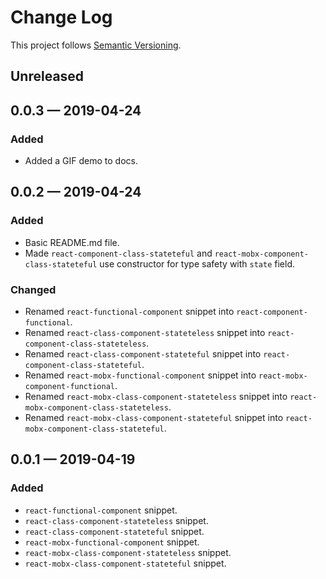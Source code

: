 # Change Log

This project follows [Semantic Versioning](https://semver.org/spec/v2.0.0.html).

## Unreleased

## 0.0.3 — 2019-04-24

### Added

- Added a GIF demo to docs.

## 0.0.2 — 2019-04-24

### Added

- Basic README.md file.
- Made `react-component-class-stateteful` and `react-mobx-component-class-stateteful` use constructor for type safety with `state` field.

### Changed

- Renamed `react-functional-component` snippet into `react-component-functional`.
- Renamed `react-class-component-stateteless` snippet into `react-component-class-stateteless`.
- Renamed `react-class-component-stateteful` snippet into `react-component-class-stateteful`.
- Renamed `react-mobx-functional-component` snippet into `react-mobx-component-functional`.
- Renamed `react-mobx-class-component-stateteless` snippet into `react-mobx-component-class-stateteless`.
- Renamed `react-mobx-class-component-stateteful` snippet into `react-mobx-component-class-stateteful`.

## 0.0.1 — 2019-04-19

### Added

- `react-functional-component` snippet.
- `react-class-component-stateteless` snippet.
- `react-class-component-stateteful` snippet.
- `react-mobx-functional-component` snippet.
- `react-mobx-class-component-stateteless` snippet.
- `react-mobx-class-component-stateteful` snippet.
